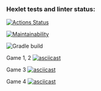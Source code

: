 ### Hexlet tests and linter status:
[![Actions Status](https://github.com/LizaZzi/java-project-lvl1/workflows/hexlet-check/badge.svg)](https://github.com/LizaZzi/java-project-lvl1/actions)

[![Maintainability](https://api.codeclimate.com/v1/badges/e872b0594763ed597c4d/maintainability)](https://codeclimate.com/github/LizaZzi/java-project-lvl1/maintainability)

![Gradle build](https://github.com/LizaZzi/java-project-lvl1/actions/workflows/gradle-build.yml/badge.svg)

Game 1, 2
[![asciicast](https://asciinema.org/a/k4m4LvdVoG8tnd5L3Dq7q2oPq.svg)](https://asciinema.org/a/k4m4LvdVoG8tnd5L3Dq7q2oPq)

Game 3
[![asciicast](https://asciinema.org/a/mn58VLEdUAGCm14r5iYfxLmTW.svg)](https://asciinema.org/a/mn58VLEdUAGCm14r5iYfxLmTW)

Game 4
[![asciicast](https://asciinema.org/a/mtF1XuoujBHzAl0sMUwlZUfyc.svg)](https://asciinema.org/a/mtF1XuoujBHzAl0sMUwlZUfyc)